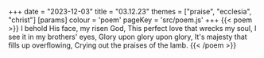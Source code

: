 +++
date = "2023-12-03"
title = "03.12.23"
themes = ["praise", "ecclesia", "christ"]
[params]
  colour = 'poem'
  pageKey = 'src/poem.js'
+++
{{< poem >}}
I behold His face, my risen God,
This perfect love that wrecks my soul,
I see it in my brothers' eyes,
Glory upon glory upon glory,
It's majesty that fills up overflowing,
Crying out the praises of the lamb.
{{< /poem >}}